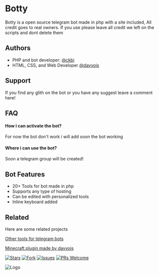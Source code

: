 
# Botty
Botty is a open source telegram bot made in php with a site included,
All credit goes to real owners.
If you use please leave all credit we left on the scripts and dont delete them

## Authors

- PHP and bot developer: [@ckbi](https://www.github.com/ckbi)
- HTML, CSS, and Web Developer [@davvois](https://www.github.com/davvois)


## Support

If you find any glith on the bot or you have any suggest leave a comment here! 


## FAQ

#### How i can activate the bot?

For now the bot don't work i will add soon the bot working

#### Where i can use the bot?

Soon a telegram group will be created!


## Bot Features

- 20+ Tools for bot made in php
- Supports any type of hosting
- Can be edited with personalized tools
- Inline keyboard added

## Related

Here are some related projects

[Other tools for telegram bots](https://github.com/ckbi/tools-for-tg-bots)

[Minecraft plugin made by davvois](https://github.com/Davvois/oldasf-plugin)

[![Stars](https://img.shields.io/github/stars/public-api-lists/public-api-lists?style=flat-square)](https://github.com/public-api-lists/public-api-lists/stargazers)
[![Fork](https://img.shields.io/github/forks/public-api-lists/public-api-lists?style=flat-square)](https://github.com/public-api-lists/public-api-lists/fork)
[![Issues](https://img.shields.io/github/issues/public-api-lists/public-api-lists?style=flat-square)](https://github.com/public-api-lists/public-api-lists/issues/new)
[![PRs Welcome](https://img.shields.io/badge/PRs-welcome-brightgreen.svg?style=flat-square)](https://github.com/public-api-lists/public-api-lists/pulls)


![Logo](https://media.tenor.com/e73LQkmBbcUAAAAC/mr-robot-happy.gif)

